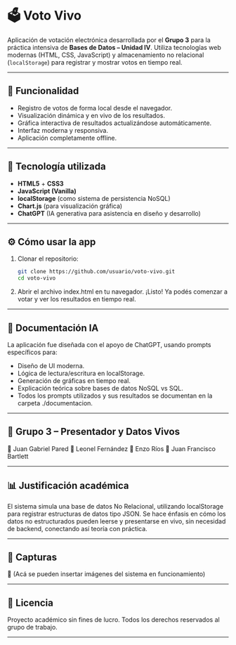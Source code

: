 # 🗳️ **Voto Vivo**

Aplicación de votación electrónica desarrollada por el **Grupo 3** para la práctica intensiva de **Bases de Datos – Unidad IV**. Utiliza tecnologías web modernas (HTML, CSS, JavaScript) y almacenamiento no relacional (`localStorage`) para registrar y mostrar votos en tiempo real.

---

## **🚀 Funcionalidad**

- Registro de votos de forma local desde el navegador.
- Visualización dinámica y en vivo de los resultados.
- Gráfica interactiva de resultados actualizándose automáticamente.
- Interfaz moderna y responsiva.
- Aplicación completamente offline.

---

## **🧠 Tecnología utilizada**

- **HTML5** + **CSS3**  
- **JavaScript (Vanilla)**  
- **localStorage** (como sistema de persistencia NoSQL)  
- **Chart.js** (para visualización gráfica)  
- **ChatGPT** (IA generativa para asistencia en diseño y desarrollo)

---

## **⚙️ Cómo usar la app**

1. Clonar el repositorio:
   ```bash
   git clone https://github.com/usuario/voto-vivo.git
   cd voto-vivo
2. Abrir el archivo index.html en tu navegador.
¡Listo! Ya podés comenzar a votar y ver los resultados en tiempo real.

---

## 📄 Documentación IA
La aplicación fue diseñada con el apoyo de ChatGPT, usando prompts específicos para:
- Diseño de UI moderna.
- Lógica de lectura/escritura en localStorage.
- Generación de gráficas en tiempo real.
- Explicación teórica sobre bases de datos NoSQL vs SQL.
- Todos los prompts utilizados y sus resultados se documentan en la carpeta ./documentacion.

---

## 👥 Grupo 3 – Presentador y Datos Vivos
📩 Juan Gabriel Pared
📩 Leonel Fernández
📩 Enzo Ríos
📩 Juan Francisco Bartlett

---

## 📊 Justificación académica
El sistema simula una base de datos No Relacional, utilizando localStorage para registrar estructuras de datos tipo JSON. Se hace énfasis en cómo los datos no estructurados pueden leerse y presentarse en vivo, sin necesidad de backend, conectando así teoría con práctica.

---

## 📸 Capturas
📍 (Acá se pueden insertar imágenes del sistema en funcionamiento)

---

## 📢 Licencia
Proyecto académico sin fines de lucro. Todos los derechos reservados al grupo de trabajo.

---
